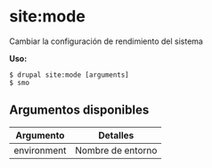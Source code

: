 # site:mode
Cambiar la configuración de rendimiento del sistema

**Uso:**
```
$ drupal site:mode [arguments] 
$ smo  
```

## Argumentos disponibles
Argumento | Detalles
---------|-------------
environment | Nombre de entorno
